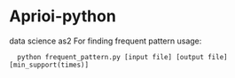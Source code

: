 # Aprioi-python
data science as2
For finding frequent pattern
usage:
```
  python frequent_pattern.py [input file] [output file] [min_support(times)]
```

